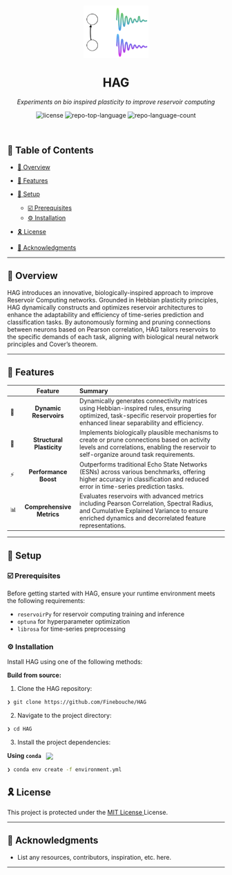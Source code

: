<p align="center">
    <img src="hag.png" align="center" width="30%">
</p>
<p align="center"><h1 align="center">HAG</h1></p>
<p align="center">
	<em>Experiments on bio inspired plasticity to improve reservoir computing</em>
</p>
<p align="center">
	<img src="https://img.shields.io/github/license/Finebouche/HAG?style=default&logo=opensourceinitiative&logoColor=white&color=0080ff" alt="license">
	<img src="https://img.shields.io/github/languages/top/Finebouche/HAG?style=default&color=0080ff" alt="repo-top-language">
	<img src="https://zenodo.org/badge/doi/10.1109/ijcnn54540.2023.10191230.svg" alt="repo-language-count">
</p>
<p align="center"><!-- default option, no dependency badges. -->
</p>
<p align="center">
	<!-- default option, no dependency badges. -->
</p>
<br>

## 🔗 Table of Contents

- [📍 Overview](#-overview)
- [👾 Features](#-features)
- [🚀 Setup](#-getting-started)
  - [☑️ Prerequisites](#-prerequisites)
  - [⚙️ Installation](#-installation)

- [🎗 License](#-license)
- [🙌 Acknowledgments](#-acknowledgments)

---

## 📍 Overview

HAG introduces an innovative, biologically-inspired approach to improve Reservoir Computing networks. Grounded in Hebbian plasticity principles, HAG dynamically constructs and optimizes reservoir architectures to enhance the adaptability and efficiency of time-series prediction and classification tasks. By autonomously forming and pruning connections between neurons based on Pearson correlation, HAG tailors reservoirs to the specific demands of each task, aligning with biological neural network principles and Cover’s theorem.

---

## 👾 Features

|     | Feature         | Summary                                                                                                                                                                                        |
|:----| :---:           |:-----------------------------------------------------------------------------------------------------------------------------------------------------------------------------------------------|
| 🔬️ | **Dynamic Reservoirs**  | Dynamically generates connectivity matrices using Hebbian-inspired rules, ensuring optimized, task-specific reservoir properties for enhanced linear separability and efficiency.         |
| 🧩  | **Structural Plasticity**    | Implements biologically plausible mechanisms to create or prune connections based on activity levels and correlations, enabling the reservoir to self-organize around task requirements.  |
| ⚡️  | **Performance Boost**   | Outperforms traditional Echo State Networks (ESNs) across various benchmarks, offering higher accuracy in classification and reduced error in time-series prediction tasks.                    |
| 📊  | **Comprehensive Metrics**  | Evaluates reservoirs with advanced metrics including Pearson Correlation, Spectral Radius, and Cumulative Explained Variance to ensure enriched dynamics and decorrelated feature representations. |


---
## 🚀 Setup

### ☑️ Prerequisites

Before getting started with HAG, ensure your runtime environment meets the following requirements:

- <code>reservoirPy</code> for reservoir computing training and inference
- <code>optuna</code> for hyperparameter optimization
- <code>librosa</code> for time-series preprocessing

### ⚙️ Installation

Install HAG using one of the following methods:

**Build from source:**

1. Clone the HAG repository:
```sh
❯ git clone https://github.com/Finebouche/HAG
```

2. Navigate to the project directory:
```sh
❯ cd HAG
```

3. Install the project dependencies:


**Using `conda`** &nbsp; [<img align="center" src="https://img.shields.io/badge/conda-342B029.svg?style={badge_style}&logo=anaconda&logoColor=white" />](https://docs.conda.io/)

```sh
❯ conda env create -f environment.yml
```



## 🎗 License

This project is protected under the [MIT License ](https://choosealicense.com/licenses/mit/) License.

---

## 🙌 Acknowledgments

- List any resources, contributors, inspiration, etc. here.

---
